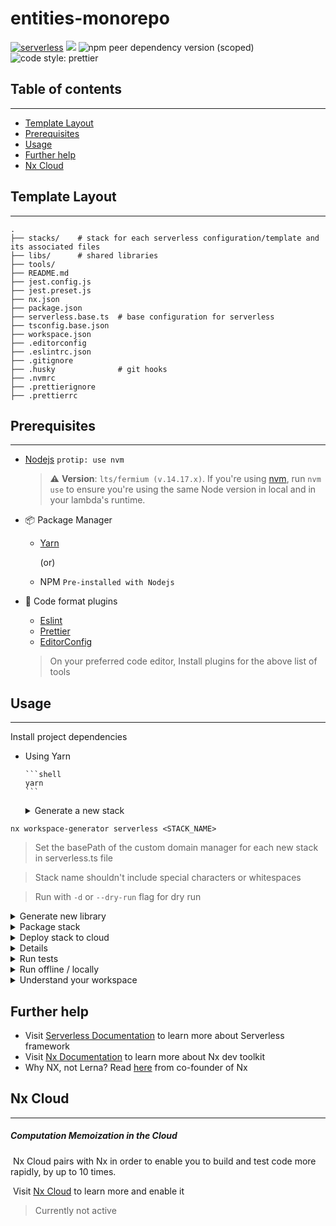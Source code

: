 # entities-monorepo

[![serverless](http://public.serverless.com/badges/v3.svg)](http://www.serverless.com)
[![](https://img.shields.io/badge/monorepo-Nx-blue)](https://nx.dev/)
![npm peer dependency version (scoped)](https://img.shields.io/npm/dependency-version/eslint-config-prettier/peer/eslint)
![code style: prettier](https://img.shields.io/badge/code_style-prettier-ff69b4.svg?style=flat-square)

## Table of contents

---

- [Template Layout](#template-layout)
- [Prerequisites](#prerequisites)
- [Usage](#usage)
- [Further help](#further-help)
- [Nx Cloud](#nx-cloud)

## Template Layout

---

```shell
.
├── stacks/    # stack for each serverless configuration/template and its associated files
├── libs/      # shared libraries
├── tools/
├── README.md
├── jest.config.js
├── jest.preset.js
├── nx.json
├── package.json
├── serverless.base.ts  # base configuration for serverless
├── tsconfig.base.json
├── workspace.json
├── .editorconfig
├── .eslintrc.json
├── .gitignore
├── .husky              # git hooks
├── .nvmrc
├── .prettierignore
├── .prettierrc
```

## Prerequisites

---

- [Nodejs](https://nodejs.org/) `protip: use nvm`

  > :warning: **Version**: `lts/fermium (v.14.17.x)`. If you're using [nvm](https://github.com/nvm-sh/nvm), run `nvm use` to ensure you're using the same Node version in local and in your lambda's runtime.

- :package: Package Manager

  - [Yarn](https://yarnpkg.com)

    (or)

  - NPM `Pre-installed with Nodejs`

- 💅 Code format plugins

  - [Eslint](https://eslint.org/)
  - [Prettier](https://prettier.io/)
  - [EditorConfig](https://editorconfig.org/)

  > On your preferred code editor, Install plugins for the above list of tools

## Usage

---

Install project dependencies

- Using Yarn

      ```shell
      yarn
      ```

  <details>
  <summary>Generate a new stack</summary>

```shell
nx workspace-generator serverless <STACK_NAME>
```

> Set the basePath of the custom domain manager for each new stack in serverless.ts file

> Stack name shouldn't include special characters or whitespaces

> Run with `-d` or `--dry-run` flag for dry run

</details>

<details>
<summary>Generate new library</summary>

```shell
nx g @nrwl/node:lib --skipBabelrc --tags lib <LIBRARY_NAME>
```

> Stack name shouldn't include special characters or whitespaces

> Run with `-d` or `--dry-run` flag for dry run

</details>

<details>
<summary>Package stack</summary>

- To package single stack

  ```shell
  nx run <STACK_NAME>:build --stage=<STAGE_NAME>
  ```

- To package stack affected by a change

  ```shell
  nx affected:build --stage=<STAGE_NAME>
  ```

- To package all stacks

      ```shell
      nx run-many --target=build --stage=<STAGE_NAME>
      ```

  </details>
  <details>
  <summary>Deploy stack to cloud</summary>

- To deploy single stack

  ```shell
  nx run <STACK_NAME>:deploy --stage=<STAGE_NAME>
  ```

- To deploy stack affected by a change

  ```shell
  nx affected:deploy --stage=<STAGE_NAME>
  ```

- To deploy all stacks

      ```shell
      nx run-many --target=deploy --all --stage=<STAGE_NAME>
      ```

  </details>

<details>
- **Remove stack from cloud**

- To remove single stack

  ```shell
  nx run <STACK_NAME>:remove --stage=<STAGE_NAME>
  ```

- To remove stack affected by a change

  ```shell
  nx affected:remove --stage=<STAGE_NAME>
  ```

- To remove all stacks

      ```shell
      nx run-many --target=remove --all --stage=<STAGE_NAME>
      ```

  </details>

<details>
<summary>Run tests</summary>

- To run tests in single stack

  ```shell
  nx run <STACK_NAME>:test --stage=<STAGE_NAME>
  ```

- To run tests affected by a change

  ```shell
  nx affected:test --stage=<STAGE_NAME>
  ```

- To run tests in all stacks

      ```shell
      nx run-many --target=test --all --stage=<STAGE_NAME>
      ```

  </details>

<details>
<summary>Run offline / locally</summary>

- To run offlline, configure `serverless-offline` plugin as documented [here](https://github.com/dherault/serverless-offline) and run below command

      ```shell
      nx run <STACK_NAME>:serve --stage=<STAGE_NAME>
      ```

  </details>

<details>
<summary>Understand your workspace</summary>

```
nx dep-graph
```

</details>

## Further help

- Visit [Serverless Documentation](https://www.serverless.com/framework/docs/) to learn more about Serverless framework
- Visit [Nx Documentation](https://nx.dev) to learn more about Nx dev toolkit
- Why NX, not Lerna? Read [here](https://blog.nrwl.io/migrating-from-lerna-to-nx-better-dev-ergonomics-much-faster-build-times-da76ff14ccbb) from co-founder of Nx

## Nx Cloud

---

##### Computation Memoization in the Cloud

​ Nx Cloud pairs with Nx in order to enable you to build and test code more rapidly, by up to 10 times.

​ Visit [Nx Cloud](https://nx.app/) to learn more and enable it

> Currently not active
